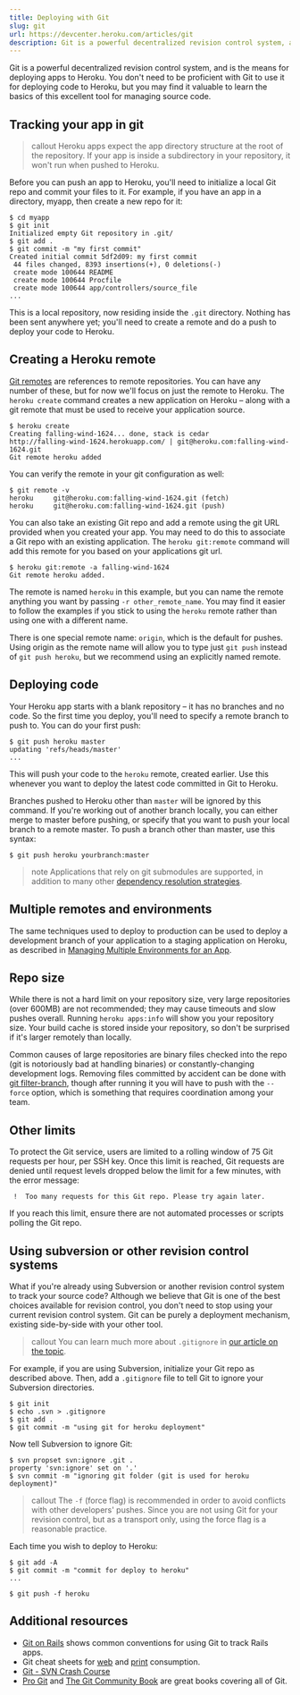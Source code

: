 ```yaml
---
title: Deploying with Git
slug: git
url: https://devcenter.heroku.com/articles/git
description: Git is a powerful decentralized revision control system, and is the means for deploying apps to Heroku.
---
```


Git is a powerful decentralized revision control system, and is the
means for deploying apps to Heroku. You don't need to be proficient with Git to
use it for deploying code to Heroku, but you may find it valuable to learn the
basics of this excellent tool for managing source code.  

## Tracking your app in git

>callout
>Heroku apps expect the app directory structure at the root of the repository.  If your app is inside a subdirectory in your repository, it won't run when pushed to Heroku.

Before you can push an app to Heroku, you'll need to initialize a local Git repo
and commit your files to it.  For example, if you have an app in a directory, myapp, then create a new repo for it:

```term
$ cd myapp
$ git init
Initialized empty Git repository in .git/
$ git add .
$ git commit -m "my first commit"
Created initial commit 5df2d09: my first commit
 44 files changed, 8393 insertions(+), 0 deletions(-)
 create mode 100644 README
 create mode 100644 Procfile
 create mode 100644 app/controllers/source_file
...
```

This is a local repository, now residing inside the `.git` directory.  Nothing has
been sent anywhere yet; you'll need to create a remote and do a push to deploy
your code to Heroku.

## Creating a Heroku remote

[Git remotes](http://progit.org/book/ch2-5.html) are references to remote repositories.  You can have any number of
these, but for now we'll focus on just the remote to Heroku.  The `heroku create` command creates a new application on Heroku – along with a git remote that must be used to receive your application source.

```term
$ heroku create
Creating falling-wind-1624... done, stack is cedar
http://falling-wind-1624.herokuapp.com/ | git@heroku.com:falling-wind-1624.git
Git remote heroku added
```

You can verify the remote in your git configuration as well:

```term
$ git remote -v
heroku     git@heroku.com:falling-wind-1624.git (fetch)
heroku     git@heroku.com:falling-wind-1624.git (push)
```

You can also take an existing Git repo and add a remote using the git URL provided
when you created your app.  You may need to do this to associate a Git repo with an existing application.  The `heroku git:remote` command will add this remote for you based on your applications git url.

```term
$ heroku git:remote -a falling-wind-1624
Git remote heroku added.
```

The remote is named `heroku` in this example, but you can name the remote
anything you want by passing `-r other_remote_name`.  You may find it easier to follow the examples if you stick to using the `heroku` remote rather than using one with a different name.

There is one special remote name: `origin`, which is the default for pushes.
Using origin as the remote name will allow you to type just `git push` instead
of `git push heroku`, but we recommend using an explicitly named remote.

## Deploying code

Your Heroku app starts with a blank repository – it has no branches and no
code. So the first time you deploy, you'll need to specify a remote branch to
push to. You can do your first push:

```term
$ git push heroku master
updating 'refs/heads/master'
...
```

This will push your code to the `heroku` remote, created earlier. Use this whenever you want to deploy the latest code committed in Git to Heroku.

Branches pushed to Heroku other than `master` will be ignored by this command.  If you're
working out of another branch locally, you can either merge to master before
pushing, or specify that you want to push your local branch to a remote master.
To push a branch other than master, use this syntax:

```term
$ git push heroku yourbranch:master
```

>note
>Applications that rely on git submodules are supported, in addition to many other [dependency resolution strategies](git-submodules).

## Multiple remotes and environments

The same techniques used to deploy to production can be used to deploy a development branch of your application to a staging application on Heroku, as described in [Managing Multiple Environments for an App](multiple-environments).

## Repo size

While there is not a hard limit on your repository size, very large
repositories (over 600MB) are not recommended; they may cause timeouts
and slow pushes overall. Running `heroku apps:info` will show you your
repository size. Your build cache is stored inside your repository, so
don't be surprised if it's larger remotely than locally.

Common causes of large repositories are binary files checked into the
repo (git is notoriously bad at handling binaries) or
constantly-changing development logs. Removing files committed by
accident can be done with
[git filter-branch](http://git-scm.com/book/en/Git-Internals-Maintenance-and-Data-Recovery#Removing-Objects),
though after running it you will have to push with the `--force`
option, which is something that requires coordination among your team.

## Other limits

To protect the Git service, users are limited to a rolling window of 75 Git requests per hour, per SSH key. Once this limit is reached, Git requests are denied until request levels dropped below the limit for a few minutes, with the error message:

     !  Too many requests for this Git repo. Please try again later.

If you reach this limit, ensure there are not automated processes or scripts polling the Git repo.

## Using subversion or other revision control systems

What if you're already using Subversion or another revision control system to
track your source code? Although we believe that Git is one of the best choices
available for revision control, you don't need to stop using your current
revision control system. Git can be purely a deployment mechanism, existing
side-by-side with your other tool.

>callout
>You can learn much more about `.gitignore` in [our article on the topic](gitignore).

For example, if you are using Subversion, initialize your Git repo as described above. Then, add a `.gitignore` file to tell Git to ignore your Subversion directories.

```term
$ git init
$ echo .svn > .gitignore
$ git add .
$ git commit -m "using git for heroku deployment"
```

Now tell Subversion to ignore Git:

```term
$ svn propset svn:ignore .git .
property 'svn:ignore' set on '.'
$ svn commit -m "ignoring git folder (git is used for heroku deployment)"
```

>callout
>The `-f` (force flag) is recommended in order to avoid conflicts with other developers' pushes. Since you are not using Git for your revision control, but as a transport only, using the force flag is a reasonable practice.

Each time you wish to deploy to Heroku:

```term
$ git add -A
$ git commit -m "commit for deploy to heroku"
...

$ git push -f heroku
```

## Additional resources

* [Git on Rails](http://railscasts.com/episodes/96) shows common conventions
   for using Git to track Rails apps.
* Git cheat sheets for [web](http://cheat.errtheblog.com/s/git) and
   [print](https://na1.salesforce.com/help/doc/en/salesforce_git_developer_cheatsheet.pdf) consumption.
* [Git - SVN Crash Course](http://git.or.cz/course/svn.html)
* [Pro Git](http://progit.org/book/) and [The Git Community Book](http://book.git-scm.com/) are great books covering all of Git.